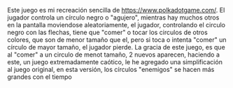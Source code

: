
Este juego es mi recreación sencilla de https://www.polkadotgame.com/.
El jugador controla un círculo negro o "agujero", mientras hay muchos otros en la pantalla moviendose aleatoriamente, el jugador, controlando el circulo negro con las flechas, tiene que "comer" o tocar los circulos de otros colores, que son de menor tamaño que el, pero si toca o intenta "comer" un círculo de mayor tamaño, el jugador pierde.
La gracia de este juego, es que al "comer" a un circulo de menot tamaño, 2 nuevos aparecen, haciendo a este, un juego extremadamente caótico, le he agregado una simplificación al juego original, en esta versión, los círculos "enemigos" se hacen más grandes con el tiempo